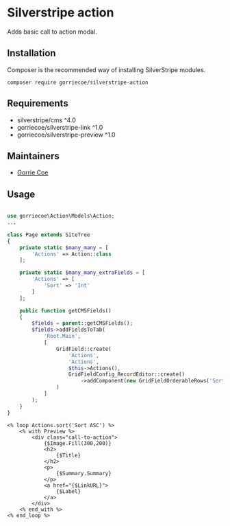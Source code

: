 # Silverstripe action
Adds basic call to action modal.

## Installation
Composer is the recommended way of installing SilverStripe modules.
```
composer require gorriecoe/silverstripe-action
```

## Requirements

- silverstripe/cms ^4.0
- gorriecoe/silverstripe-link ^1.0
- gorriecoe/silverstripe-preview ^1.0

## Maintainers

- [Gorrie Coe](https://github.com/gorriecoe)

## Usage

```php

use gorriecoe\Action\Models\Action;
...

class Page extends SiteTree
{
    private static $many_many = [
        'Actions' => Action::class
    ];

    private static $many_many_extraFields = [
        'Actions' => [
            'Sort' => 'Int'
        ]
    ];

    public function getCMSFields()
    {
        $fields = parent::getCMSFields();
        $fields->addFieldsToTab(
            'Root.Main',
            [
                GridField::create(
                    'Actions',
                    'Actions',
                    $this->Actions(),
                    GridFieldConfig_RecordEditor::create()
                        ->addComponent(new GridFieldOrderableRows('Sort'))
                )
            ]
        );
    }
}
```

```
<% loop Actions.sort('Sort ASC') %>
    <% with Preview %>
        <div class="call-to-action">
            {$Image.Fill(300,200)}
            <h2>
                {$Title}
            </h2>
            <p>
                {$Summary.Summary}
            </p>
            <a href="{$LinkURL}">
                {$Label}
            </a>
        </div>
    <% end_with %>
<% end_loop %>
```
